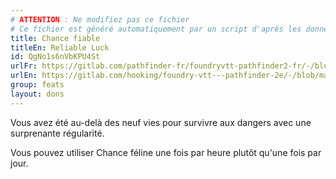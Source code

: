 ```yaml
---
# ATTENTION : Ne modifiez pas ce fichier
# Ce fichier est généré automatiquement par un script d'après les données du module Foundry VTT officiel et de sa traduction
title: Chance fiable
titleEn: Reliable Luck
id: QgNo1s6nVbKPU4St
urlFr: https://gitlab.com/pathfinder-fr/foundryvtt-pathfinder2-fr/-/blob/master/data/feats/QgNo1s6nVbKPU4St.htm
urlEn: https://gitlab.com/hooking/foundry-vtt---pathfinder-2e/-/blob/master/packs/data/feats.db/reliable-luck.json
group: feats
layout: dons
---
```

Vous avez été au-delà des neuf vies pour survivre aux dangers avec une surprenante régularité.

Vous pouvez utiliser Chance féline une fois par heure plutôt qu'une fois par jour.


